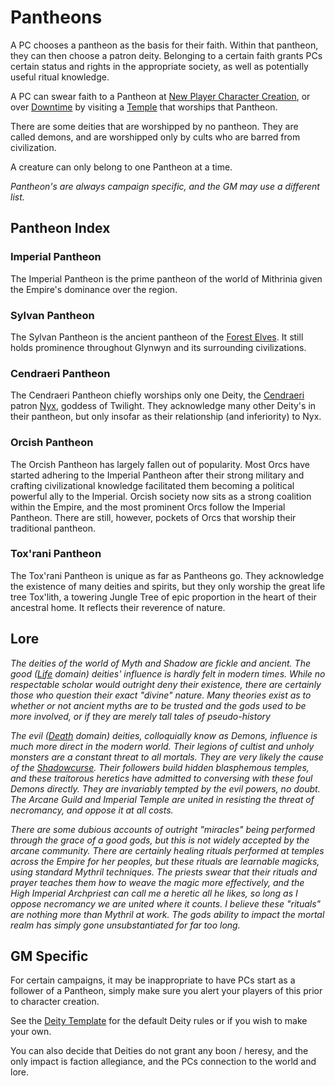# Pantheons

A PC chooses a pantheon as the basis for their faith. Within that pantheon, they can then choose a patron deity. Belonging to a certain faith grants PCs certain status and rights in the appropriate society, as well as potentially useful ritual knowledge.

A PC can swear faith to a Pantheon at [New Player Character Creation](../../Character%20Creation/New%20Player%20Character%20Creation.md), or over [Downtime](../../Player%20Characters/Derived%20Statistics/Level.md#Downtime) by visiting a [Temple](../../Items%20and%20Gear/Economy/Detailed%20Prices/Relevant%20Prices/Holy%20Temple.md) that worships that Pantheon.

There are some deities that are worshipped by no pantheon. They are called demons, and are worshipped only by cults who are barred from civilization.

A creature can only belong to one Pantheon at a time.

*Pantheon's are always campaign specific, and the GM may use a different list.*

## Pantheon Index

### Imperial Pantheon

The Imperial Pantheon is the prime pantheon of the world of Mithrinia given the Empire's dominance over the region.

### Sylvan Pantheon

The Sylvan Pantheon is the ancient pantheon of the [Forest Elves](../../Player%20Characters/Ancenstries/Elf.md#Forest%20Elf%20(Sylvan)). It still holds prominence throughout Glynwyn and its surrounding civilizations.

### Cendraeri Pantheon

The Cendraeri Pantheon chiefly worships only one Deity, the [Cendraeri](../../Player%20Characters/Ancenstries/Elf.md#Ash%20Elf%20(Cendraeri)) patron [Nyx](Deity%20Index/Nyx.md), goddess of Twilight. They acknowledge many other Deity's in their pantheon, but only insofar as their relationship (and inferiority) to Nyx.

### Orcish Pantheon

The Orcish Pantheon has largely fallen out of popularity. Most Orcs have started adhering to the Imperial Pantheon after their strong military and crafting civilizational knowledge facilitated them becoming a political powerful ally to the Imperial. Orcish society now sits as a strong coalition within the Empire, and the most prominent Orcs follow the Imperial Pantheon. There are still, however, pockets of Orcs that worship their traditional pantheon.

### Tox'rani Pantheon

The Tox'rani Pantheon is unique as far as Pantheons go. They acknowledge the existence of many deities and spirits, but they only worship the great life tree Tox'lith, a towering Jungle Tree of epic proportion in the heart of their ancestral home. It reflects their reverence of nature.

## Lore

*The deities of the world of Myth and Shadow are fickle and ancient. The good ([Life](../Spells/Spell%20Domains/Life.md) domain) deities' influence is hardly felt in modern times. While no respectable scholar would outright deny their existence, there are certainly those who question their exact "divine" nature. Many theories exist as to whether or not ancient myths are to be trusted and the gods used to be more involved, or if they are merely tall tales of pseudo-history*

*The evil ([Death](../Spells/Spell%20Domains/Death.md) domain) deities, colloquially know as Demons, influence is much more direct in the modern world. Their legions of cultist and unholy monsters are a constant threat to all mortals. They are very likely the cause of the [Shadowcurse](../../Game%20Procedures/Hazards/Shadowcurse.md). Their followers build hidden blasphemous temples, and these traitorous heretics have admitted to conversing with these foul Demons directly. They are invariably tempted by the evil powers, no doubt. The Arcane Guild and Imperial Temple are united in resisting the threat of necromancy, and oppose it at all costs.*

*There are some dubious accounts of outright "miracles" being performed through the grace of a good gods, but this is not widely accepted by the arcane community. There are certainly healing rituals performed at temples across the Empire for her peoples, but these rituals are learnable magicks, using standard Mythril techniques. The priests swear that their rituals and prayer teaches them how to weave the magic more effectively, and the High Imperial Archpriest can call me a heretic all he likes, so long as I oppose necromancy we are united where it counts. I believe these "rituals" are nothing more than Mythril at work. The gods ability to impact the mortal realm has simply gone unsubstantiated for far too long.*

## GM Specific

For certain campaigns, it may be inappropriate to have PCs start as a follower of a Pantheon, simply make sure you alert your players of this prior to character creation.

See the [Deity Template](Deity%20Templates/Deity%20Template.md) for the default Deity rules or if you wish to make your own.

You can also decide that Deities do not grant any boon / heresy, and the only impact is faction allegiance, and the PCs connection to the world and lore.
